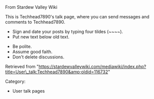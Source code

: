 From Stardew Valley Wiki

This is Techhead7890's talk page, where you can send messages and comments to Techhead7890.

- Sign and date your posts by typing four tildes (~~~~).
- Put new text below old text.

<!--THE END-->

- Be polite.
- Assume good faith.
- Don't delete discussions.

Retrieved from "https://stardewvalleywiki.com/mediawiki/index.php?title=User\_talk:Techhead7890&amp;oldid=116732"

Category:

- User talk pages